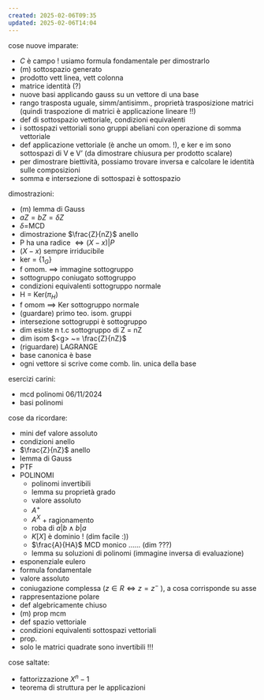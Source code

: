 ```yaml
---
created: 2025-02-06T09:35
updated: 2025-02-06T14:04
---
```

cose nuove imparate:
- $C$ è campo ! usiamo formula fondamentale per dimostrarlo 
- (m) sottospazio generato
- prodotto vett linea, vett colonna
- matrice identità (?)
- nuove basi applicando gauss su un vettore di una base
- rango trasposta uguale, simm/antisimm., proprietà trasposizione matrici (quindi traspozione di matrici è applicazione lineare !!)
- def di sottospazio vettoriale, condizioni equivalenti
- i sottospazi vettoriali sono gruppi abeliani con operazione di somma vettoriale
- def applicazione vettoriale (è anche un omom. !), e ker e im sono sottospazi di V e V’ (da dimostrare chiusura per prodotto scalare)
- per dimostrare biettività, possiamo trovare inversa e calcolare le identità sulle composizioni
- somma e intersezione di sottospazi è sottospazio

dimostrazioni:
- (m) lemma di Gauss
- $aZ = bZ = \delta Z$
- $\delta =$MCD
- dimostrazione $\frac{Z}{nZ}$ anello
- P ha una radice $\iff (X-x)|P$
- $(X-x)$ sempre irriducibile
- ker = ${\{1_G}\}$
- f omom. $\implies$ immagine sottogruppo
- sottogruppo coniugato sottogruppo
- condizioni equivalenti sottogruppo normale
- H = Ker($\pi_{H}$)
- f omom $\implies$ Ker sottogruppo normale
- (guardare) primo teo. isom. gruppi
- intersezione sottogruppi è sottogruppo
- dim esiste n t.c sottogruppo di Z = nZ
- dim isom $<g> ~= \frac{Z}{nZ}$
- (riguardare) LAGRANGE
- base canonica è base
- ogni vettore si scrive come comb. lin. unica della base

esercizi carini:
- mcd polinomi 06/11/2024
- basi polinomi

cose da ricordare: 
- mini def valore assoluto
- condizioni anello
- $\frac{Z}{nZ}$ anello
- lemma di Gauss
- PTF
- POLINOMI
	- polinomi invertibili
	- lemma su proprietà grado
	- valore assoluto
	- $A^+$
	- $A^X$ + ragionamento
	 - roba di $a|b \land b|a$
	 - $K[X]$ è dominio ! (dim facile :))
	 - $\frac{A}{HA}$
	 MCD monico …… (dim ???)
	 - lemma su soluzioni di polinomi (immagine inversa di evaluazione)
- esponenziale eulero
- formula fondamentale
- valore assoluto
- coniugazione complessa ($z \in R \iff z = z^-$ ), a cosa corrisponde su asse
- rappresentazione polare
- def algebricamente chiuso
- (m) prop mcm
- def spazio vettoriale
- condizioni equivalenti sottospazi vettoriali
- prop.
- solo le matrici quadrate sono invertibili !!!

cose saltate:
- fattorizzazione $X^n-1$
- teorema di struttura per le applicazioni
